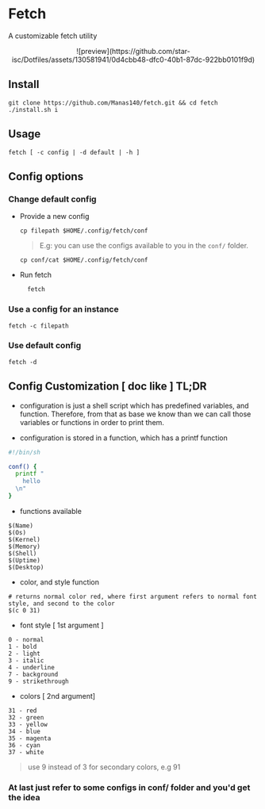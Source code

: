 # Fetch
A customizable fetch utility

<p align="center">
  ![preview](https://github.com/star-isc/Dotfiles/assets/130581941/0d4cbb48-dfc0-40b1-87dc-922bb0101f9d)
</p>

## Install
```
git clone https://github.com/Manas140/fetch.git && cd fetch
./install.sh i
```

## Usage
```
fetch [ -c config | -d default | -h ]
```

## Config options

### Change default config

- Provide a new config

  ```
  cp filepath $HOME/.config/fetch/conf
  ```

  > E.g: you can use the configs available to you in the `conf/` folder.

  ```
  cp conf/cat $HOME/.config/fetch/conf
  ```

- Run fetch

  ```
    fetch
  ```

### Use a config for an instance
```
fetch -c filepath
```

### Use default config 
```
fetch -d
```

## Config Customization [ doc like ] TL;DR

- configuration is just a shell script which has predefined variables, and function.
  Therefore, from that as base we know than we can call those variables or functions in order to print them.

- configuration is stored in a function, which has a printf function

```sh
#!/bin/sh

conf() {
  printf "
    hello
  \n"
}  
```

- functions available 

```
$(Name)
$(Os)
$(Kernel)
$(Memory)
$(Shell)
$(Uptime)
$(Desktop)
```

- color, and style function 

```
# returns normal color red, where first argument refers to normal font style, and second to the color
$(c 0 31)  
```

  - font style [ 1st argument ]

  ```
  0 - normal
  1 - bold
  2 - light
  3 - italic 
  4 - underline
  7 - background
  9 - strikethrough
  ``` 
  
  - colors [ 2nd argument] 

  ```
  31 - red 
  32 - green
  33 - yellow
  34 - blue 
  35 - magenta 
  36 - cyan 
  37 - white 
  ```
  
  > use 9 instead of 3 for secondary colors, e.g 91

### At last just refer to some configs in conf/ folder and you'd get the idea
